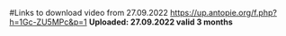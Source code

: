 #Links to download video from 27.09.2022
https://up.antopie.org/f.php?h=1Gc-ZU5MPc&p=1 **Uploaded: 27.09.2022 valid 3 months**
